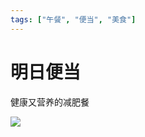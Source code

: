 ```yaml
---
tags: ["午餐", "便当", "美食"]
---
```


# 明日便当

健康又营养的减肥餐

![](https://fudongdong-statics.oss-cn-beijing.aliyuncs.com/images/20220301/6396f306e73847c1af914f762148922f.png?x-oss-process=style/z.wiki)
